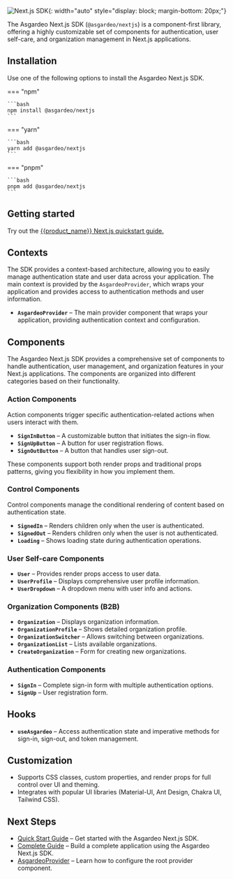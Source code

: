 
![Next.js SDK]({{base_path}}/assets/img/sdks/nextjs/banner.png){: width="auto" style="display: block; margin-bottom: 20px;"}

The Asgardeo Next.js SDK (`@asgardeo/nextjs`) is a component-first library, offering a highly customizable set of components for authentication, user self-care, and organization management in Next.js applications.

## Installation
Use one of the following options to install the Asgardeo Next.js SDK. 

=== "npm"

    ```bash
    npm install @asgardeo/nextjs
    ```

=== "yarn"

    ```bash
    yarn add @asgardeo/nextjs
    ```

=== "pnpm"

    ```bash
    pnpm add @asgardeo/nextjs
    ```

## Getting started

 Try out the [{{product_name}} Next.js quickstart guide.]({{base_path}}/quick-starts/Nextjs/)


## Contexts

The SDK provides a context-based architecture, allowing you to easily manage authentication state and user data across your application. The main context is provided by the `AsgardeoProvider`, which wraps your application and provides access to authentication methods and user information.

- **`AsgardeoProvider`** – The main provider component that wraps your application, providing authentication context and configuration.

## Components

The Asgardeo Next.js SDK provides a comprehensive set of components to handle authentication, user management, and organization features in your Next.js applications. The components are organized into different categories based on their functionality.

### Action Components

Action components trigger specific authentication-related actions when users interact with them.

- **`SignInButton`** – A customizable button that initiates the sign-in flow.
- **`SignUpButton`** – A button for user registration flows.
- **`SignOutButton`** – A button that handles user sign-out.

These components support both render props and traditional props patterns, giving you flexibility in how you implement them.

### Control Components

Control components manage the conditional rendering of content based on authentication state.

- **`SignedIn`** – Renders children only when the user is authenticated.
- **`SignedOut`** – Renders children only when the user is not authenticated.
- **`Loading`** – Shows loading state during authentication operations.

### User Self-care Components

- **`User`** – Provides render props access to user data.
- **`UserProfile`** – Displays comprehensive user profile information.
- **`UserDropdown`** – A dropdown menu with user info and actions.

### Organization Components (B2B)

- **`Organization`** – Displays organization information.
- **`OrganizationProfile`** – Shows detailed organization profile.
- **`OrganizationSwitcher`** – Allows switching between organizations.
- **`OrganizationList`** – Lists available organizations.
- **`CreateOrganization`** – Form for creating new organizations.

### Authentication Components

- **`SignIn`** – Complete sign-in form with multiple authentication options.
- **`SignUp`** – User registration form.

## Hooks

- **`useAsgardeo`** – Access authentication state and imperative methods for sign-in, sign-out, and token management.

## Customization

- Supports CSS classes, custom properties, and render props for full control over UI and theming.
- Integrates with popular UI libraries (Material-UI, Ant Design, Chakra UI, Tailwind CSS).

## Next Steps

- [Quick Start Guide]({{base_path}}/quick-starts/nextjs) – Get started with the Asgardeo Next.js SDK.
- [Complete Guide]({{base_path}}/complete-guides/nextjs/introduction/) – Build a complete application using the Asgardeo Next.js SDK.
- [AsgardeoProvider]({{base_path}}/sdks/nextjs/contexts/asgardeo-provider/) – Learn how to configure the root provider component.
